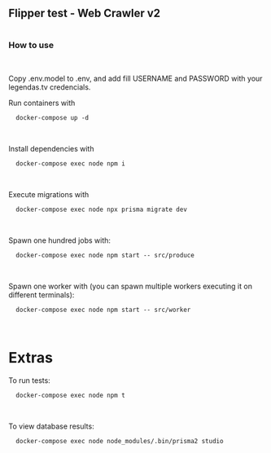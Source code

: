 ## Flipper test - Web Crawler v2
#

### How to use
<br />

Copy .env.model to .env, and add fill USERNAME and PASSWORD with your legendas.tv credencials.

Run containers with
```
  docker-compose up -d
```
<br />

Install dependencies with
```
  docker-compose exec node npm i
```
<br />

Execute migrations with
```
  docker-compose exec node npx prisma migrate dev
```
<br />

Spawn one hundred jobs with:
```
  docker-compose exec node npm start -- src/produce
```
<br />

Spawn one worker with (you can spawn multiple workers executing it on different terminals):
```
  docker-compose exec node npm start -- src/worker
```
<br />

# Extras
To run tests:
```
  docker-compose exec node npm t
```
<br />

To view database results:
```
  docker-compose exec node node_modules/.bin/prisma2 studio
```
<br />
